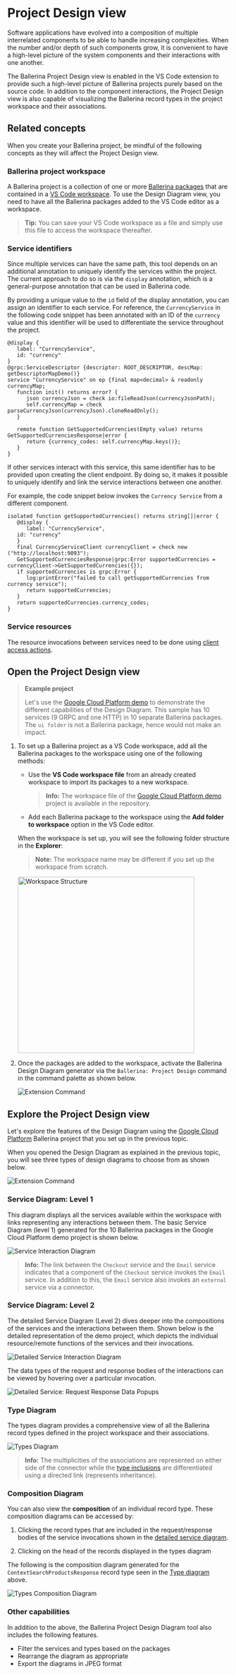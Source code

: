 # Project Design view

Software applications have evolved into a composition of multiple interrelated components to be able to handle increasing complexities. When the number and/or depth of such components grow, it is convenient to have a high-level picture of the system components and their interactions with one another. 

The Ballerina Project Design view is enabled in the VS Code extension to provide such a high-level picture of Ballerina projects purely based on the source code. In addition to the component interactions, the Project Design view is also capable of visualizing the Ballerina record types in the project workspace and their associations.

## Related concepts

When you create your Ballerina project, be mindful of the following concepts as they will affect the Project Design view.

### Ballerina project workspace

A Ballerina project is a collection of one or more [Ballerina packages](https://ballerina.io/learn/package-references/) that are contained in a [VS Code workspace](https://code.visualstudio.com/docs/editor/workspaces). To use the Design Diagram view, you need to have all the Ballerina packages added to the VS Code editor as a workspace.

> **Tip:** You can save your VS Code workspace as a file and simply use this file to access the workspace thereafter.

### Service identifiers

Since multiple services can have the same path, this tool depends on an additional annotation to uniquely identify the services within the project. The current approach to do so is via the `display` annotation, which is a general-purpose annotation that can be used in Ballerina code.

By providing a unique value to the `id` field of the display annotation, you can assign an identifier to each service. For reference, the `CurrencyService` in the following code snippet has been annotated with an ID of the `currency` value and this identifier will be used to differentiate the service throughout the project.

```ballerina
@display {
   label: "CurrencyService",
   id: "currency"
}
@grpc:ServiceDescriptor {descriptor: ROOT_DESCRIPTOR, descMap: getDescriptorMapDemo()}
service "CurrencyService" on ep {final map<decimal> & readonly currencyMap;
   function init() returns error? {
      json currencyJson = check io:fileReadJson(currencyJsonPath);
      self.currencyMap = check parseCurrencyJson(currencyJson).cloneReadOnly();
   }

   remote function GetSupportedCurrencies(Empty value) returns GetSupportedCurrenciesResponse|error {
      return {currency_codes: self.currencyMap.keys()};
   }
}
```

If other services interact with this service, this same identifier has to be provided upon creating the client endpoint. By doing so, it makes it possible to uniquely identify and link the service interactions between one another. 

For example, the code snippet below invokes the `Currency Service` from a different component.

```ballerina
isolated function getSupportedCurrencies() returns string[]|error {
   @display {
      label: "CurrencyService",
   id: "currency"
   }
   final CurrencyServiceClient currencyClient = check new ("http://localhost:9093");
   GetSupportedCurrenciesResponse|grpc:Error supportedCurrencies = currencyClient->GetSupportedCurrencies({});
   if supportedCurrencies is grpc:Error {
      log:printError("failed to call getSupportedCurrencies from currency service");
      return supportedCurrencies;
   }
   return supportedCurrencies.currency_codes;
}
```

### Service resources

The resource invocations between services need to be done using [client access actions](https://ballerina.io/downloads/swan-lake-release-notes/swan-lake-2201.2.0#support-for-resource-methods-in-client-objects).

## Open the Project Design view

> **Example project**
>
> Let's use the [Google Cloud Platform demo](https://github.com/ballerina-guides/gcp-microservices-demo/tree/project-design-demo) to demonstrate the different capabilities of the Design Diagram. This sample has 10 services (9 GRPC and one HTTP) in 10 separate Ballerina packages. The `ui folder` is not a Ballerina package, hence would not make an impact. 

1. To set up a Ballerina project as a VS Code workspace, add all the Ballerina packages to the workspace using one of the following methods:

      -  Use the **VS Code workspace file** from an already created workspace to import its packages to a new workspace.

         > **Info:** The workspace file of the [Google Cloud Platform demo](https://github.com/ballerina-guides/gcp-microservices-demo/tree/project-design-demo) project is available in the repository.

      -  Add each Ballerina package to the workspace using the **Add folder to workspace** option in the VS Code editor.

      When the workspace is set up, you will see the following folder structure in the **Explorer**:

      >**Note:** The workspace name may be different if you set up the workspace from scratch.

      <img src="../../img/pdd-workspace-structure.png" alt="Workspace Structure" width="400"/>

2. Once the packages are added to the workspace, activate the Ballerina Design Diagram generator via the `Ballerina: Project Design` command in the command palette as shown below.

      ![Extension Command](../img/pdd-extension-command.gif)

## Explore the Project Design view

Let's explore the features of the Design Diagram using the [Google Cloud Platform](https://github.com/ballerina-guides/gcp-microservices-demo/tree/project-design-demo) Ballerina project that you set up in the previous topic.

When you opened the Design Diagram as explained in the previous topic, you will see three types of design diagrams to choose from as shown below. 

![Extension Command](../img/design-diagrams.png)

### Service Diagram: Level 1

This diagram displays all the services available within the workspace with links representing any interactions between them. The basic Service Diagram (level 1) generated for the 10 Ballerina packages in the Google Cloud Platform demo project is shown below.

![Service Interaction Diagram](../img/pdd-service-interaction-diagram.png)

>**Info:** The link between the `Checkout` service and the `Email` service indicates that a component of the `Checkout` service invokes the `Email` service. In addition to this, the `Email` service also invokes an `external` service via a connector.

### Service Diagram: Level 2

The detailed Service Diagram (Level 2) dives deeper into the compositions of the services and the interactions between them. Shown below is the detailed representation of the demo project, which depicts the individual resource/remote functions of the services and their invocations.

![Detailed Service Interaction Diagram](../img/pdd-detailed-service-interaction-diagram.png)

The data types of the request and response bodies of the interactions can be viewed by hovering over a particular invocation.

![Detailed Service: Request Response Data Popups](../img/pdd-request-response-data-popup.png)

### Type Diagram

The types diagram provides a comprehensive view of all the Ballerina record types defined in the project workspace and their associations.

![Types Diagram](../img/pdd-types-diagram.png)

>**Info:** The multiplicities of the associations are represented on either side of the connector while the [type inclusions](https://ballerina.io/learn/by-example/type-inclusion-for-records/) are differentiated using a directed link (represents inheritance).

###   Composition Diagram

You can also view the **composition** of an individual record type. These composition diagrams can be accessed by:

1. Clicking the record types that are included in the request/response bodies of the service invocations shown in the [detailed service diagram](#service-diagram-level-2).

2. Clicking on the head of the records displayed in the types diagram

The following is the composition diagram generated for the `ContextSearchProductsResponse` record type seen in the [Type diagram](#type-diagram) above.
   
![Types Composition Diagram](../img/pdd-type-composition-diagram.png)

### Other capabilities

In addition to the above, the Ballerina Project Design Diagram tool also includes the following features.

- Filter the services and types based on the packages
- Rearrange the diagram as appropriate
- Export the diagrams in JPEG format
